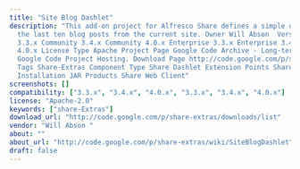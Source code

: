 ```yaml
---
title: "Site Blog Dashlet"
description: "This add-on project for Alfresco Share defines a simple dashlet to display
  the last ten blog posts from the current site. Owner Will Abson ‌ Versions Community
  3.3.x Community 3.4.x Community 4.0.x Enterprise 3.3.x Enterprise 3.4.x Enterprise
  4.0.x License Type Apache Project Page Google Code Archive - Long-term storage for
  Google Code Project Hosting. Download Page http://code.google.com/p/share-extras/downloads/list
  Tags Share-Extras Component Type Share Dashlet Extension Points Share Site Dashlet
  Installation JAR Products Share Web Client"
screenshots: []
compatibility: ["3.3.x", "3.4.x", "4.0.x", "3.3.x", "3.4.x", "4.0.x"]
license: "Apache-2.0"
keywords: ["share-Extras"]
download_url: "http://code.google.com/p/share-extras/downloads/list"
vendor: "Will Abson ‌"
about: ""
about_url: "http://code.google.com/p/share-extras/wiki/SiteBlogDashlet"
draft: false
---
```


